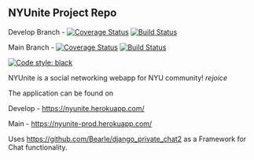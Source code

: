 ## NYUnite Project Repo

Develop Branch - [![Coverage Status](https://coveralls.io/repos/github/gcivil-nyu-org/S2022-Team-2-repo/badge.png?branch=develop&kill_cache=1)](https://coveralls.io/github/gcivil-nyu-org/S2022-Team-2-repo?branch=develop&kill_cache=1)
[![Build Status](https://app.travis-ci.com/gcivil-nyu-org/S2022-Team-2-repo.png?branch=develop&kill_cache=1)](https://app.travis-ci.com/gcivil-nyu-org/S2022-Team-2-repo)

Main Branch - [![Coverage Status](https://coveralls.io/repos/github/gcivil-nyu-org/S2022-Team-2-repo/badge.png?branch=main&kill_cache=1)](https://coveralls.io/github/gcivil-nyu-org/S2022-Team-2-repo?branch=main&kill_cache=1)
[![Build Status](https://app.travis-ci.com/gcivil-nyu-org/S2022-Team-2-repo.png?branch=main)](https://app.travis-ci.com/gcivil-nyu-org/S2022-Team-2-repo) 

[![Code style: black](https://img.shields.io/badge/code%20style-black-000000.svg)](https://github.com/psf/black)


NYUnite is a social networking webapp for NYU community! *rejoice*

The application can be found on

Develop - https://nyunite.herokuapp.com/

Main - https://nyunite-prod.herokuapp.com/


Uses https://github.com/Bearle/django_private_chat2 as a Framework for Chat functionality.
